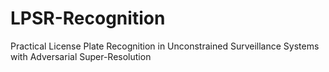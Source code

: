 # LPSR-Recognition
Practical License Plate Recognition in Unconstrained Surveillance Systems with Adversarial Super-Resolution
